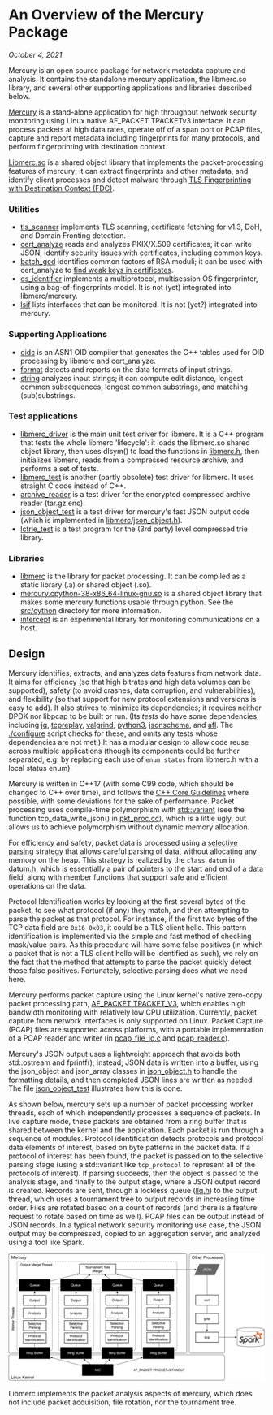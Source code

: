 # An Overview of the Mercury Package

*October 4, 2021*



Mercury is an open source package for network metadata capture and analysis.   It contains the standalone mercury application, the libmerc.so library, and several other supporting applications and libraries described below.

[Mercury](../src/mercury.c) is a stand-alone application for high throughput network security monitoring using Linux native AF_PACKET TPACKETv3 interface.  It can process packets at high data rates, operate off of a span port or PCAP files, capture and report metadata including fingerprints for many protocols, and perform fingerprinting with destination context.

[Libmerc.so](../src/libmerc/libmerc.cc) is a shared object library that implements the packet-processing features of mercury; it can extract fingerprints and other metadata, and identify client processes and detect malware through [TLS Fingerprinting with Destination Context (FDC)](wnb.md).   



### Utilities

- [tls_scanner](../src/tls_scanner.cc) implements TLS scanning, certificate fetching for v1.3, DoH, and Domain Fronting detection.
- [cert_analyze](../src/cert_analyze.cc) reads and analyzes PKIX/X.509 certificates; it can write JSON, identify security issues with certificates, including common keys.
- [batch_gcd](../src/batch_gcd.cc) identifies common factors of RSA moduli; it can be used with cert_analyze to [find weak keys in certificates](./batch-gcd.md).
- [os_identifier](../src/os_identifier.cc) implements a multiprotocol, multisession OS fingerprinter, using a bag-of-fingerprints model.   It is not (yet) integrated into libmerc/mercury.
- [lsif](../src/lsif.cc) lists interfaces that can be monitored.  It is not (yet?) integrated into mercury.



### Supporting Applications

- [oidc](../src/libmerc/asn1/oidc.cc) is an ASN1 OID compiler that generates the C++ tables used for OID processing by libmerc and cert_analyze.
- [format](../src/format.cc) detects and reports on the data formats of input strings.
- [string](../src/string.cc) analyzes input strings; it can compute edit distance, longest common subsequences, longest common substrings, and matching (sub)substrings.  



### Test applications

- [libmerc_driver](../unit_tests/libmerc_driver.cc) is the main unit test driver for libmerc.   It is a C++ program that tests the whole libmerc 'lifecycle': it loads the libmerc.so shared object library, then uses dlsym() to load the functions in [libmerc.h](../src/libmerc/libmerc.h), then initializes libmerc, reads from a compressed resource archive, and performs a set of tests.
- [libmerc_test](../src/libmerc_test.c) is another (partly obsolete) test driver for libmerc.   It uses straight C code instead of C++.
- [archive_reader](../src/archive_reader.cc) is a test driver for the encrypted compressed archive reader (tar.gz.enc).  
- [json_object_test](../src/json_object_test.cc) is a test driver for mercury's fast JSON output code (which is implemented in [libmerc/json_object.h](../src/libmerc/json_object.h)).
- [lctrie_test](../src/libmerc/lctrie/lctrie_test.c) is a test program for the (3rd party) level compressed trie library.



### Libraries

- [libmerc](../src/libmerc/libmerc.cc) is the library for packet processing.   It can be compiled as a static library (.a) or shared object (.so).
- [mercury.cpython-38-x86_64-linux-gnu.so](../src/cython/mercury.pyx) is a shared object library that makes some mercury functions usable through python.   See the [src/cython](../src/cython) directory for more information.
- [intercept](../src/intercept.cc) is an experimental library for monitoring communications on a host.



## Design

Mercury identifies, extracts, and analyzes data features from network data.   It aims for efficiency (so that high bitrates and high data volumes can be supported), safety (to avoid crashes, data corruption, and vulnerabilities), and flexibility (so that support for new protocol extensions and versions is easy to add).  It also strives to minimize its dependencies; it requires neither DPDK nor libpcap to be built or run.  (Its *tests* do have some dependencies, including [jq](https://stedolan.github.io/jq/), [tcpreplay](https://tcpreplay.appneta.com/), [valgrind](https://www.valgrind.org/), [python3](https://www.python.org/), [jsonschema](https://pypi.org/project/jsonschema/), and [afl](https://lcamtuf.coredump.cx/afl/).   The [./configure](../configure) script checks for these, and omits any tests whose dependencies are not met.)     It has a modular design to allow code reuse across multiple applications (though its components could be further separated, e.g. by replacing each use of  `enum status` from libmerc.h with a local status enum).  

Mercury is written in C++17 (with some C99 code, which should be changed to C++ over time), and follows the [C++ Core Guidelines](http://isocpp.github.io/CppCoreGuidelines/CppCoreGuidelines) where possible, with some deviations for the sake of performance.  Packet processing uses compile-time polymorphism with [std::variant](https://www.cppstories.com/2018/06/variant/) (see the function tcp_data_write_json() in [pkt_proc.cc](../src/pkt_proc.cc)), which is a little ugly, but allows us to achieve polymorphism without dynamic memory allocation.

For efficiency and safety, packet data is processed using a [selective parsing](./safe-parsing.md) strategy that allows careful parsing of data, without allocating any memory on the heap.  This strategy is realized by the `class datum` in [datum.h](../src/libmerc/datum.h), which is essentially a pair of pointers to the start and end of a data field, along with member functions that support safe and efficient operations on the data.  

 Protocol Identification works by looking at the first several bytes of the packet, to see what protocol (if any) they match, and then attempting to parse the packet as that protocol.   For instance, if the first two bytes of the TCP data field are `0x16 0x03`, it could be a TLS client hello.  This pattern identification is implemented via the simple and fast method of checking mask/value pairs.   As this procedure will have some false positives (in which a packet that is not a TLS client hello will be identified as such), we rely on the fact that the method that attempts to parse the packet quickly detect those false positives.   Fortunately, selective parsing does what we need here. 

Mercury performs packet capture using the Linux kernel's native zero-copy packet processing path, [AF_PACKET TPACKET_V3](https://www.kernel.org/doc/Documentation/networking/packet_mmap.txt), which enables high bandwidth monitoring with relatively low CPU utilization.  Currently, packet capture from network interfaces is only supported on Linux.  Packet Capture (PCAP) files are supported across platforms, with a portable implementation of a PCAP reader and writer (in [pcap_file_io.c](../src/pcap_file_io.c) and [pcap_reader.c](../src/pcap_reader.c)).

Mercury's JSON output uses a lightweight approach that avoids both std::ostream and fprintf(); instead, JSON data is written into a buffer, using the json_object and json_array classes in [json_object.h](../src/libmerc/json_object.h) to handle the formatting details, and then completed JSON lines are written as needed.   The file [json_object_test](../src/json_object_test.cc) illustrates how this is done.

As shown below, mercury sets up a number of packet processing worker threads, each of which independently processes a sequence of packets.  In live capture mode, these packets are obtained from a ring buffer that is shared between the kernel and the application.   Each packet is run through a sequence of modules.  Protocol identification detects protocols and protocol data elements of interest, based on byte patterns in the packet data.  If a protocol of interest has been found, the packet is passed on to the selective parsing stage (using a std::variant like `tcp_protocol` to represent all of the protocols of interest).  If parsing succeeds, then the object is passed to the analysis stage, and finally to the output stage, where a JSON output record is created.  Records are sent, through a lockless queue ([llq.h](../src/llq.h)) to the output thread, which uses a tournament tree to output records in increasing time order.  Files are rotated based on a count of records (and there is a feature request to rotate based on time as well).  PCAP files can be output instead of JSON records.  In a typical network security monitoring use case, the JSON output may be compressed, copied to an aggregation server, and analyzed using a tool like Spark.

![Mercury Internals](mercury-internals.png)



Libmerc implements the packet analysis aspects of mercury, which does not include packet acquisition, file rotation, nor the tournament tree.
